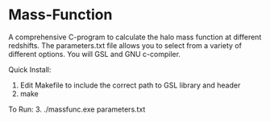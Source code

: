 Mass-Function
=============

A comprehensive C-program to calculate the halo mass function at different redshifts. 
The parameters.txt file allows you to select from a variety of different options.
You will GSL and GNU c-compiler.

Quick Install:
1. Edit Makefile to include the correct path to GSL library and header
2. make

To Run:
3. ./massfunc.exe parameters.txt

